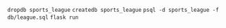 ```dropdb sports_league```
```createdb sports_league```
```psql -d sports_league -f db/league.sql```
```flask run```